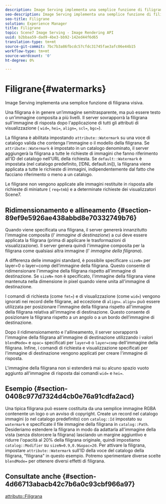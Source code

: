 ```yaml
---
description: Image Serving implementa una semplice funzione di filigrana visiva.
seo-description: Image Serving implementa una semplice funzione di filigrana visiva.
seo-title: Filigrane
solution: Experience Manager
title: Filigrane
topic: Scene7 Image Serving - Image Rendering API
uuid: b2bbaa59-dad9-4be3-bb92-142ed44f6d65
translation-type: tm+mt
source-git-commit: 7bc7b3a86fbcdc57cfdc31745fae3afc06e44b15
workflow-type: tm+mt
source-wordcount: '0'
ht-degree: 0%

---
```



# Filigrane{#watermarks}

Image Serving implementa una semplice funzione di filigrana visiva.

Una filigrana è in genere un’immagine semitrasparente, ma può essere testo o un’immagine composita a più livelli. Il server sovrapporrà la filigrana sull&#39;immagine di risposta dopo l&#39;applicazione di tutti gli attributi di visualizzazione ( `wid=`, `hei=`, `align=`, `scl=`, `bgc=`).

La filigrana è abilitata impostando `attribute::Watermark` su una voce di catalogo valida che contenga l&#39;immagine o il modello della filigrana. Se `attribute::Watermark` è impostato in un catalogo denominato, il server aggiungerà la filigrana a tutte le richieste di immagini che fanno riferimento all&#39;ID del catalogo nell&#39;URL della richiesta. Se `default::Watermark` è impostata (nel catalogo predefinito, [!DNL default.ini]), la filigrana viene applicata a tutte le richieste di immagini, indipendentemente dal fatto che facciano riferimento o meno a un catalogo.

Le filigrane non vengono applicate alle immagini restituite in risposta alle richieste di miniature ( `req=tmb`) e a determinate richieste dei visualizzatori Scene7.

## Ridimensionamento e allineamento {#section-89ef9e5926ae438abbd8e70332749b76}

Quando viene specificata una filigrana, il server genererà innanzitutto l&#39;immagine composita (l&#39; *immagine di destinazione*) a cui deve essere applicata la filigrana (prima di applicare le trasformazioni di visualizzazione). Il server genera quindi l&#39;immagine composita per la filigrana come qualsiasi altra immagine (l&#39; *immagine della filigrana*).

A differenza delle immagini standard, è possibile specificare `sizeN=` per layer=0 o layer=comp dell’immagine della filigrana. Questo consente di ridimensionare l&#39;immagine della filigrana rispetto all&#39;immagine di destinazione. Se `sizeN=` non è specificato, l&#39;immagine della filigrana viene mantenuta nella dimensione in pixel quando viene unita all&#39;immagine di destinazione.

I comandi di richiesta (come `fmt=`) e di visualizzazione (come `wid=`) vengono ignorati nei record delle filigrane, ad eccezione di `align=`. `align=` può essere utilizzata per posizionare l&#39;immagine della filigrana rispetto all&#39;immagine della filigrana relativa all&#39;immagine di destinazione. Questo consente di posizionare la filigrana rispetto a un angolo o a un bordo dell’immagine di destinazione.

Dopo il ridimensionamento e l&#39;allineamento, il server sovrapporrà l&#39;immagine della filigrana all&#39;immagine di destinazione utilizzando i valori `blendMode=` e `opac=` specificati per `layer=0` o `layer=comp` dell&#39;immagine della filigrana. Infine, i comandi di richiesta e visualizzazione specificati per l&#39;immagine di destinazione vengono applicati per creare l&#39;immagine di risposta.

L&#39;immagine della filigrana non si estenderà mai su alcuno spazio vuoto aggiunto all&#39;immagine di risposta dai comandi `wid=` e `hei=`.

## Esempio {#section-0408c977d7324d4cb0e76a91cdfa2acd}

Una tipica filigrana può essere costituita da una semplice immagine RGBA contenente un logo o un avviso di copyright. Create un record nel catalogo immagini (o nel catalogo predefinito) con `catalog::Id` impostato su `watermark` e specificate il file immagine della filigrana in `catalog::Path`. Desideriamo estendere la filigrana in modo da adattarla all&#39;immagine della vista (senza distorcere la filigrana) lasciando un margine aggiuntivo e ridurre l&#39;opacità al 20% della filigrana originale, quindi impostiamo `catalog::Modifier` su `sizeN=0.9,0.9&opac=20`. Per attivare la filigrana, impostare `attribute::Watermark` sull&#39;ID della voce del catalogo della filigrana, &quot;filigrana&quot; in questo esempio. Potremo sperimentare diverse scelte `blendMode=` per ottenere diversi effetti di filigrana.

## Consultate anche {#section-4d66713abacb42c7b6a0c93cbf966a97}

[attributo::Filigrana](../../../../../is-api/image-catalog/image-serving-api-ref/c-image-catalog-reference/c-attributes-reference/r-watermark.md#reference-942b50acb2dd43a5ae498dc41ea9ac9b)
